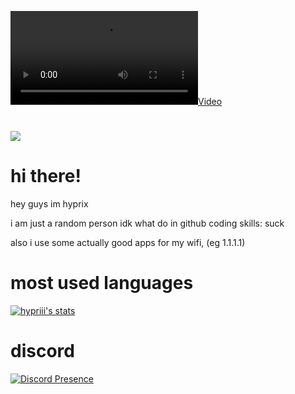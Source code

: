 [![](https://hypriii.github.io/7N7CwvC5XylmNCIi.mp4)](https://bfdi.tv)
# 

![](https://komarev.com/ghpvc/?username=hypriii)


# hi there!
hey guys im hyprix

i am just a random person
idk what do in github
coding skills: suck

also i use some actually good apps for my wifi, (eg 1.1.1.1)

# most used languages

[![hypriii's stats](https://github-readme-stats.vercel.app/api/top-langs/?username=hypriii&layout=donut&theme=panda&count_private=true&langs_count=16)](https://hypriii.github.io)

# discord
[![Discord Presence](https://lanyard.cnrad.dev/api/1251097782580940917)](https://discord.com/users/1251097782580940917)
